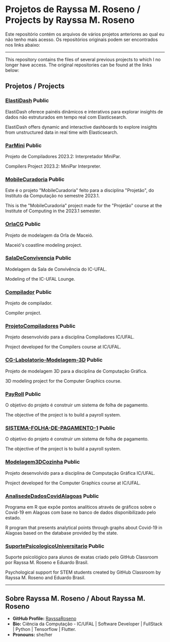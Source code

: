 # Projetos de Rayssa M. Roseno / Projects by Rayssa M. Roseno

Este repositório contém os arquivos de vários projetos anteriores ao qual eu não tenho mais acesso. Os repositórios originais podem ser encontrados nos links abaixo:

---

This repository contains the files of several previous projects to which I no longer have access. The original repositories can be found at the links below:

## Projetos / Projects

### [ElastiDash](https://github.com/RayssaRoseno/ElastiDash) Public
ElastiDash oferece painéis dinâmicos e interativos para explorar insights de dados não estruturados em tempo real com Elasticsearch.

ElastiDash offers dynamic and interactive dashboards to explore insights from unstructured data in real time with Elasticsearch.

### [ParMini](https://github.com/RayssaRoseno/ParMini) Public
Projeto de Compiladores 2023.2: Interpretador MiniPar.

Compilers Project 2023.2: MiniPar Interpreter.

### [MobileCuradoria](https://github.com/RayssaRoseno/MobileCuradoria) Public
Este é o projeto "MobileCuradoria" feito para a disciplina "Projetão", do Instituto da Computação no semestre 2023.1.

This is the "MobileCuradoria" project made for the "Projetão" course at the Institute of Computing in the 2023.1 semester.

### [OrlaCG](https://github.com/RayssaRoseno/OrlaCG) Public
Projeto de modelagem da Orla de Maceió.

Maceió's coastline modeling project.

### [SalaDeConvivencia](https://github.com/RayssaRoseno/SalaDeConvivencia) Public
Modelagem da Sala de Convivência do IC-UFAL.

Modeling of the IC-UFAL Lounge.

### [Compilador](https://github.com/RayssaRoseno/compilador) Public
Projeto de compilador.

Compiler project.

### [ProjetoCompiladores](https://github.com/RayssaRoseno/ProjetoCompiladores) Public
Projeto desenvolvido para a disciplina Compiladores IC/UFAL.

Project developed for the Compilers course at IC/UFAL.

### [CG-Labolatorio-Modelagem-3D](https://github.com/RayssaRoseno/CG-Labolatorio-Modelagem-3D) Public
Projeto de modelagem 3D para a disciplina de Computação Gráfica.

3D modeling project for the Computer Graphics course.

### [PayRoll](https://github.com/RayssaRoseno/PayRoll) Public
O objetivo do projeto é construir um sistema de folha de pagamento.

The objective of the project is to build a payroll system.

### [SISTEMA-FOLHA-DE-PAGAMENTO-1](https://github.com/RayssaRoseno/SISTEMA-FOLHA-DE-PAGAMENTO-1) Public
O objetivo do projeto é construir um sistema de folha de pagamento.

The objective of the project is to build a payroll system.

### [Modelagem3DCozinha](https://github.com/RayssaRoseno/Modelagem3DCozinha) Public
Projeto desenvolvido para a disciplina de Computação Gráfica IC/UFAL.

Project developed for the Computer Graphics course at IC/UFAL.

### [AnalisedeDadosCovidAlagoas](https://github.com/RayssaRoseno/AnalisedeDadosCovidAlagoas) Public
Programa em R que expõe pontos analíticos através de gráficos sobre o Covid-19 em Alagoas com base no banco de dados disponibilizado pelo estado.

R program that presents analytical points through graphs about Covid-19 in Alagoas based on the database provided by the state.

### [SuportePsicologicoUniversitario](https://github.com/RayssaRoseno/SuportePsicologicoUniversitario) Public
Suporte psicológico para alunos de exatas criado pelo GitHub Classroom por Rayssa M. Roseno e Eduardo Brasil.

Psychological support for STEM students created by GitHub Classroom by Rayssa M. Roseno and Eduardo Brasil.

---

## Sobre Rayssa M. Roseno / About Rayssa M. Roseno

- **GitHub Profile:** [RayssaRoseno](https://github.com/RayssaRoseno)
- **Bio:** Ciência da Computação - IC/UFAL | Software Developer | FullStack | Python | Tensorflow | Flutter.
- **Pronouns:** she/her
